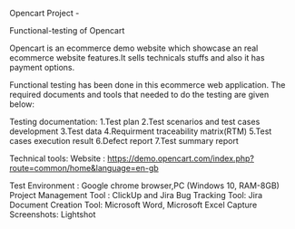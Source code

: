 Opencart Project -

Functional-testing of Opencart 

Opencart is an ecommerce demo website which showcase an real ecommerce website features.It sells technicals stuffs and also it has payment options.

Functional testing has been done in this ecommerce web application. The required documents and tools that needed to do the testing are given below: 

Testing documentation:
1.Test plan
2.Test scenarios and test cases development
3.Test data
4.Requirment traceability matrix(RTM)
5.Test cases execution result
6.Defect report
7.Test summary report

Technical tools:
Website : https://demo.opencart.com/index.php?route=common/home&language=en-gb

Test Environment : Google chrome browser,PC (Windows 10, RAM-8GB)
Project Management Tool : ClickUp and Jira
Bug Tracking Tool: Jira
Document Creation Tool: Microsoft Word, Microsoft Excel
Capture Screenshots: Lightshot
